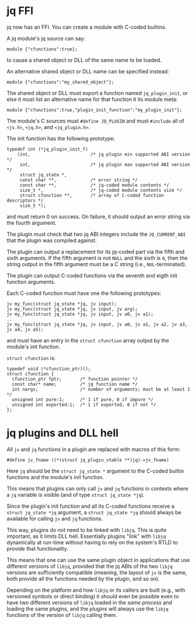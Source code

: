 jq FFI
======

jq now has an FFI.  You can create a module with C-coded builtins.

A jq module's jq source can say:

    module {"cfunctions":true};

to cause a shared object or DLL of the same name to be loaded.

An alternative shared object or DLL name can be specified instead:

    module {"cfunctions":"my_shared_object"};

The shared object or DLL must export a function named `jq_plugin_init`,
or else it must list an alternative name for that function it its module
meta:

    module {"cfunctions":true,"plugin_init_function":"my_plugin_init"};

The module's C sources must `#define JQ_PLUGIN` and must `#include` all
of `<jv.h>`, `<jq.h>`, and `<jq_plugin.h>`.

The init function has the following prototype:

    typedef int (*jq_plugin_init_f)
        (int,                       /* jq plugin min supported ABI version */
         int,                       /* jq plugin max supported ABI version */
         struct jq_state *,
         const char **,             /* error string */
         const char **,             /* jq-coded module contents */
         size_t *,                  /* jq-coded module contents size */
         struct cfunction **,       /* array of C-coded function descriptors */
         size_t *);

and must return 0 on success.  On failure, it should output an error
string via the fourth argument.

The plugin must check that two jq ABI integers include the
`JQ_CURRENT_ABI` that the plugin was compiled against.

The plugin can output a replacement for its jq-coded part via the fifth
and sixth arguments.  If the fifth argument is not `NULL` and the sixth
is `0`, then the string output in the fifth argument must be a C string
(i.e., `NUL`-terminated).

The plugin can output C-coded functions via the seventh and eigth init
function arguments.

Each C-coded function must have one the following prototypes:

    jv my_func(struct jq_state *jq, jv input);
    jv my_func(struct jq_state *jq, jv input, jv arg);
    jv my_func(struct jq_state *jq, jv input, jv a0, jv a1);
    ..
    jv my_func(struct jq_state *jq, jv input, jv a0, jv a1, jv a2, jv a3, jv a4, jv a5);

and must have an entry in the `struct cfunction` array output by the
module's init function.

`struct cfunction` is:

    typedef void (*cfunction_ptr)();
    struct cfunction {
      cfunction_ptr fptr;       /* function pointer */
      const char* name;         /* jq function name */
      int nargs;                /* number of arguments; must be at least 1 */
      unsigned int pure:1;      /* 1 if pure, 0 if impure */
      unsigned int exported:1;  /* 1 if exported, 0 if not */
    };


jq plugins and DLL hell
=======================

All `jv` and `jq` functions in a plugin are replaced with macros of this
form:

    #define jv_fname ((*(struct jq_plugin_vtable **)jq)->jv_fname)

Here `jq` should be the `struct jq_state *` argument to the C-coded
builtin functions and the module's init function.

This means that plugins can only call `jv` and `jq` functions in contexts
where a `jq` variable is visible (and of type `struct jq_state *jq`).

Since the plugin's init function and all its C-coded functions receive a
`struct jq_state *jq` argument, a `struct jq_state *jq` should always be
available for calling `jv` and `jq` functions.

This way, plugins do not need to be linked with `libjq`.  This is quite
important, as it limits DLL hell.  Essentially plugins "link" with
`libjq` dynamically at run-time without having to rely on the system's
RTLD to provide that functionality.

This means that one can use the same plugin object in applications that
use different versions of `libjq`, provided that the jq ABIs of the two
`libjq` versions are sufficiently compatible (meaning, the layout of
`jv` is the same, both provide all the functions needed by the plugin,
and so on).

Depending on the platform and how `libjq` or its callers are built
(e.g., with versioned symbols or direct binding) it should even be
possible even to have two different versions of `libjq` loaded in the
*same process* and loading the same plugins, and the plugins will always
use the `libjq` functions of the version of `libjq` calling them.
